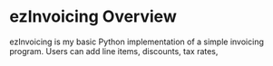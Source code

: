 # ezInvoicing Overview

ezInvoicing is my basic Python implementation of a simple invoicing program. Users can add line items, discounts, tax rates, 